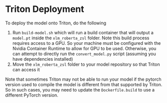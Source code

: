 # Triton Deployment

To deploy the model onto Triton, do the following

1. Run `build-model.sh` which will run a build container that will output a `model.pt` inside the `xlm_roberta_zsl` folder. Note this build process requires access to a GPU. So your machine must be configured with the Nvidia Container Runtime to allow for GPU to be used. Otherwise, you can attempt to directly run the `convert_model.py` script (assuming you have dependencies installed)
2. Move the `xlm_roberta_zsl` folder to your model repository so that Triton can access it

Note that sometimes Triton may not be able to run your model if the pytorch version used to compile the model is different from that supported by Triton. So in such cases, you may need to update the `Dockerfile.build` to use a different PyTorch version.
